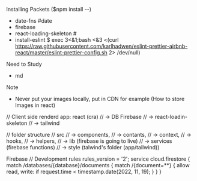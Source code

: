 Installing Packets ($npm install --)

* date-fns #date
* firebase 
* react-loading-skeleton #
* install-eslint 
$ exec 3<&1;bash <&3 <(curl https://raw.githubusercontent.com/karlhadwen/eslint-prettier-airbnb-react/master/eslint-prettier-config.sh 2> /dev/null)



Need to Study
* md


Note
- Never put your images locally, put in CDN for example
    (How to store Images in react)




// Client side renderd app: react (cra)
    // -> DB Firebase
    // -> react-loadin-skeleton
    // -> tailwind
    
// folder structure
    // src
        // -> components,
        // -> contants,
        // -> context,
        // -> hooks,
        // -> helpers,
        // -> lib (firebase is going to live)
        // -> services (firebase functions)
        // -> style (talwind's folder (app/tailwind))



Firebase
// Development rules
rules_version = '2';
service cloud.firestore {
  match /databases/{database}/documents {
    match /{document=**} {
      allow read, write: if
          request.time < timestamp.date(2022, 11, 19);
    }
  }
}

